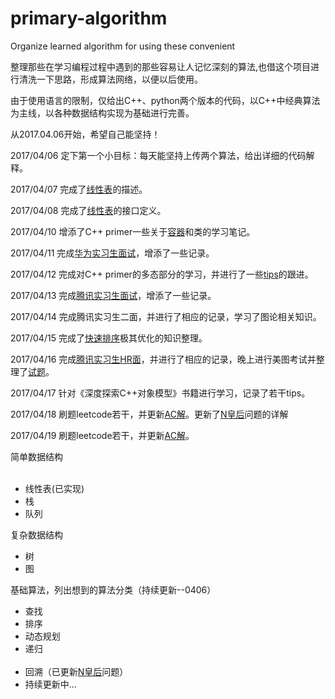 # primary-algorithm
<p>Organize learned algorithm for using these convenient</p>
<p>整理那些在学习编程过程中遇到的那些容易让人记忆深刻的算法,也借这个项目进行清洗一下思路，形成算法网络，以便以后使用。</p>
<p>由于使用语言的限制，仅给出C++、python两个版本的代码，以C++中经典算法为主线，以各种数据结构实现为基础进行完善。</p>
<p>从2017.04.06开始，希望自己能坚持！</p>
<p>2017/04/06 定下第一个小目标：每天能坚持上传两个算法，给出详细的代码解释。</p>
<p>2017/04/07 完成了<a href=https://github.com/cbhust8025/primary-algorithm/tree/master/simple%20data%20structure/linear%20list>线性表</a>的描述。</p>
<p>2017/04/08 完成了<a href=https://github.com/cbhust8025/primary-algorithm/tree/master/simple%20data%20structure/linear%20list>线性表</a>的接口定义。</p>
<p>2017/04/10 增添了C++ primer一些关于<a href=https://github.com/cbhust8025/primary-algorithm/tree/master/jobs/C-%20basic%20concept/Container>容器</a>和类的学习笔记。</p>
<p>2017/04/11 完成<a href=https://github.com/cbhust8025/primary-algorithm/tree/master/jobs/Job%20interview/huawei>华为实习生面试</a>，增添了一些记录。</p>
<p>2017/04/12 完成对C++ primer的多态部分的学习，并进行了一些<a href=https://github.com/cbhust8025/primary-algorithm/tree/master/jobs/C-%20tips>tips</a>的跟进。</p>
<p>2017/04/13 完成<a href=https://github.com/cbhust8025/primary-algorithm/tree/master/jobs/Job%20interview/Tencent>腾讯实习生面试</a>，增添了一些记录。</p>
<p>2017/04/14 完成腾讯实习生二面，并进行了相应的记录，学习了图论相关知识。</p>
<p>2017/04/15 完成了<a href=https://github.com/cbhust8025/primary-algorithm/tree/master/Classical-Algorithm/quick_sort>快速排序</a>极其优化的知识整理。</p>
<p>2017/04/16 完成<a href=https://github.com/cbhust8025/primary-algorithm/tree/master/jobs/Job%20interview/Tencent>腾讯实习生HR面</a>，并进行了相应的记录，晚上进行美图考试并整理了<a href=https://github.com/cbhust8025/primary-algorithm/tree/master/jobs/Job%20interview/meitu>试题</a>。</p>
<p>2017/04/17 针对《深度探索C++对象模型》书籍进行学习，记录了若干tips。</p>
<p>2017/04/18 刷题leetcode若干，并更新<a href=https://github.com/cbhust8025/primary-algorithm/tree/master/leetcode>AC解</a>。更新了<a href= https://github.com/cbhust8025/primary-algorithm/tree/master/Classical-Algorithm/N-queen%20Problem>N皇后</a>问题的详解</p>
<p>2017/04/19 刷题leetcode若干，并更新<a href=https://github.com/cbhust8025/primary-algorithm/tree/master/leetcode>AC解</a>。</p>
<p>简单数据结构
    <ul>
        <li>线性表(已实现)</li>
        <li>栈</li>
        <li>队列</li>
    </ul>
</p>
<p>复杂数据结构
    <ul>
        <li>树</li>
        <li>图</li>
    </ul>
</p>
<p>基础算法，列出想到的算法分类（持续更新--0406）
    <ul>
        <li>查找</li>
        <li>排序</li>
        <li>动态规划</li>
        <li>递归</li>
        <li>回溯（已更新<a href= https://github.com/cbhust8025/primary-algorithm/tree/master/Classical-Algorithm/N-queen%20Problem>N皇后</a>问题）</li>
        <li>持续更新中...</li>
    </ul>
</p>
